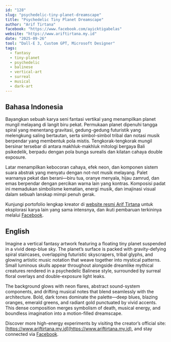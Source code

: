```yaml
---
id: "128"
slug: "psychedelic-tiny-planet-dreamscape"
title: "Psychedelic Tiny Planet Dreamscape"
author: "Arif Tirtana"
facebook: "https://www.facebook.com/ayicktigabelas"
website: "https://www.ariftirtana.my.id"
date: "2025-09-26"
tool: "Dall-E 3, Custom GPT, Microsoft Designer"
tags:
  - fantasy
  - tiny-planet
  - psychedelic
  - balinese
  - vertical-art
  - surreal
  - musical
  - dark-art
---
```


## Bahasa Indonesia

Bayangkan sebuah karya seni fantasi vertikal yang menampilkan planet mungil melayang di langit biru pekat. Permukaan planet dipenuhi tangga spiral yang menentang gravitasi, gedung-gedung futuristik yang melengkung saling bertautan, serta simbol-simbol tribal dan notasi musik berpendar yang membentuk pola mistis. Tengkorak-tengkorak mungil bersinar tersebar di antara makhluk-makhluk mitologi bergaya Bali psikedelik, berpadu dengan pola bunga surealis dan kilatan cahaya double exposure.

Latar menampilkan kebocoran cahaya, efek neon, dan komponen sistem suara abstrak yang menyatu dengan not-not musik melayang. Palet warnanya pekat dan berani—biru tua, oranye menyala, hijau zamrud, dan emas berpendar dengan percikan warna lain yang kontras. Komposisi padat ini memadukan simbolisme kematian, energi musik, dan imajinasi visual dalam sebuah lanskap mimpi penuh gerak.

Kunjungi portofolio lengkap kreator di [website resmi Arif Tirtana](https://www.ariftirtana.my.id) untuk eksplorasi karya lain yang sama intensnya, dan ikuti pembaruan terkininya melalui [Facebook](https://www.facebook.com/ayicktigabelas).

## English

Imagine a vertical fantasy artwork featuring a floating tiny planet suspended in a vivid deep-blue sky. The planet’s surface is packed with gravity-defying spiral staircases, overlapping futuristic skyscrapers, tribal glyphs, and glowing artistic music notation that weave together into mystical patterns. Small luminous skulls appear throughout alongside dreamlike mythical creatures rendered in a psychedelic Balinese style, surrounded by surreal floral overlays and double-exposure light leaks.

The background glows with neon flares, abstract sound-system components, and drifting musical notes that blend seamlessly with the architecture. Bold, dark tones dominate the palette—deep blues, blazing oranges, emerald greens, and radiant gold punctuated by vivid accents. This dense composition merges symbolism of death, musical energy, and boundless imagination into a motion-filled dreamscape.

Discover more high-energy experiments by visiting the creator’s official site: [https://www.ariftirtana.my.id](https://www.ariftirtana.my.id), and stay connected via [Facebook](https://www.facebook.com/ayicktigabelas).

